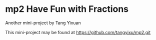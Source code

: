 # mp2 Have Fun with Fractions

Another mini-project by Tang Yixuan

This mini-project may be found at <https://github.com/tangyixu/mp2.git>
